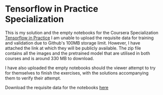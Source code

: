 # Tensorflow in Practice Specialization

This is my solution and the empty notebooks for the Coursera Specialization [Tensorflow in Practice](https://www.coursera.org/specializations/tensorflow-in-practice)
I am unable to upload the requisite data for training and validation due to Github's 100MB storage limit. However, I have attached the link at which they will be publicly available. The zip file contains all the images and the pretrained model that are utilised in both courses and is around 330 MB to download.

I have also uploaded the empty notebooks should the viewer attempt to try for themselves to finish the exercises, with the solutions accompanying them to verify their attempt.

Download the requisite data for the notebooks [here](https://drive.google.com/file/d/1TJ0t8Cx6iw3rol3X03KyRFgt6sAEgBxq/view?usp=sharing)
